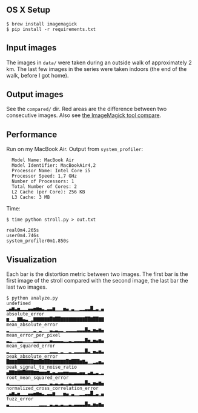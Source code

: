 ## OS X Setup

    $ brew install imagemagick
    $ pip install -r requirements.txt

## Input images

The images in `data/` were taken during an outside walk
of approximately 2 km. The last few images in the series
were taken indoors (the end of the walk, before I got home).

## Output images

See the `compared/` dir. Red areas are the difference between
two consecutive images. Also see 
[the ImageMagick tool compare](http://www.imagemagick.org/Usage/compare/).

## Performance

Run on my MacBook Air. Output from `system_profiler`:

      Model Name: MacBook Air
      Model Identifier: MacBookAir4,2
      Processor Name: Intel Core i5
      Processor Speed: 1,7 GHz
      Number of Processors: 1
      Total Number of Cores: 2
      L2 Cache (per Core): 256 KB
      L3 Cache: 3 MB

Time:

    $ time python stroll.py > out.txt

    real0m4.265s
    user0m4.746s
    system_profiler0m1.850s

## Visualization

Each bar is the distortion metric between two images. The first
bar is the first image of the stroll compared with the second image,
the last bar the last two images.

    $ python analyze.py 
    undefined
    ▂▄▆▃▅▂▂▂▄▄▅▆▅▃▂▃▃▆▁▁▁▅▄▁▃▁▁▂▂▃▃█▂▃▁▄
    absolute_error
    ▆▁▂▁▇▇▄▃▁▂▇▇▇▇▇▇█▇██▇▇▇▇▇▇▇▇▇██▇██▇▇
    mean_absolute_error
    ▂▁▁▁▁▁▁▁▁▁▂▁▂▁▁▁▃▂▃▂▂▁▂▂▂▂▃▃▃█▄▂▅▄▆▄
    mean_error_per_pixel
    ▃▂▁▁▂▂▁▁▁▁▂▂▂▂▂▂▄▃▃▃▃▂▂▃▂▃▃▃▃█▅▂▅▄▆▄
    mean_squared_error
    ▂▁▁▁▁▁▁▁▁▁▁▁▁▁▁▁▂▂▂▁▂▁▁▂▁▂▂▂▂█▃▁▄▃▅▃
    peak_absolute_error
    █▇▇▇██████▇▇█▇██▇▇▇▇▇▇█▇███▆▇▄▁▁▂▃▅▃
    peak_signal_to_noise_ratio
    ▄▇▇▆▇▇█▇▇▇▆▆▅▅▅▆▃▄▃▄▄▅▅▄▄▄▃▄▄▁▃▅▂▃▁▂
    root_mean_squared_error
    ▃▁▁▁▁▁▁▁▁▁▁▁▂▂▂▁▃▂▃▂▃▂▂▃▂▃▃▃▃█▄▂▅▄▆▄
    normalized_cross_correlation_error
    ▂▄▆▃▅▂▂▂▄▄▅▆▅▃▂▃▃▆▁▁▁▅▄▁▃▁▁▂▂▃▃█▂▃▁▄
    fuzz_error
    ▃▁▁▁▁▁▁▁▁▁▁▁▂▂▂▁▃▂▃▂▃▂▂▃▂▃▃▃▃█▄▂▅▄▆▄
